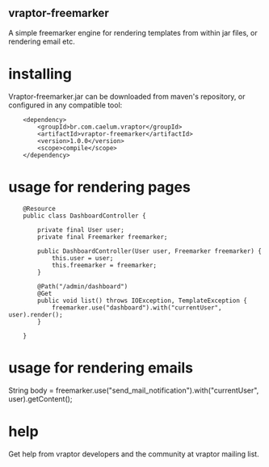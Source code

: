 ## vraptor-freemarker

A simple freemarker engine for rendering templates from within jar files, or rendering email etc.

# installing

Vraptor-freemarker.jar can be downloaded from maven's repository, or configured in any compatible tool:

		<dependency>
			<groupId>br.com.caelum.vraptor</groupId>
			<artifactId>vraptor-freemarker</artifactId>
			<version>1.0.0</version>
			<scope>compile</scope>
		</dependency>


# usage for rendering pages

		@Resource
		public class DashboardController {
		
			private final User user;
			private final Freemarker freemarker;
		
			public DashboardController(User user, Freemarker freemarker) {
				this.user = user;
				this.freemarker = freemarker;
			}
			
			@Path("/admin/dashboard")
			@Get
			public void list() throws IOException, TemplateException {
				freemarker.use("dashboard").with("currentUser", user).render();
			}
			
		}

# usage for rendering emails

String body = freemarker.use("send_mail_notification").with("currentUser", user).getContent();

# help

Get help from vraptor developers and the community at vraptor mailing list.

